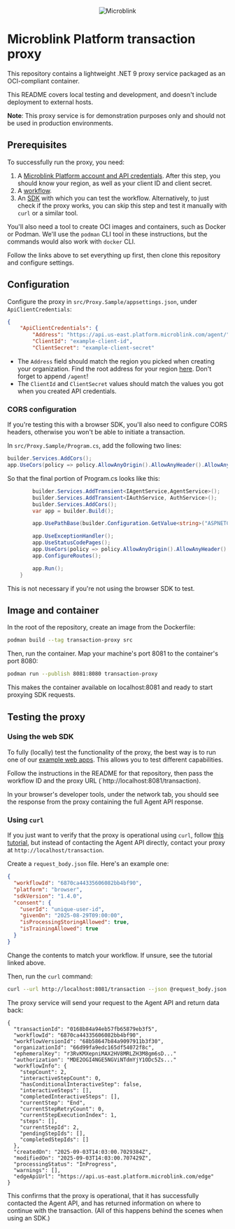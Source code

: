 <p align="center" >
  <img src="https://raw.githubusercontent.com/wiki/blinkid/blinkid-android/images/logo-microblink.png" alt="Microblink" title="Microblink">
</p>

# Microblink Platform transaction proxy

This repository contains a lightweight .NET 9 proxy service packaged as an OCI-compliant container. 

This README covers local testing and development, and doesn't include deployment to external hosts.

**Note**: This proxy service is for demonstration purposes only and should not be used in production environments.

## Prerequisites

To successfully run the proxy, you need:

1. A [Microblink Platform account and API credentials](https://platform.docs.microblink.com/account-setup/). After this step, you should know your region, as well as your client ID and client secret.
2. A [workflow](https://platform.docs.microblink.com/build-workflow/).
3. An [SDK](https://platform.docs.microblink.com/sdk-integration/) with which you can test the workflow. Alternatively, to just check if the proxy works, you can skip this step and test it manually with `curl` or a similar tool.

You'll also need a tool to create OCI images and containers, such as Docker or Podman. We'll use the `podman` CLI tool in these instructions, but the commands would also work with `docker` CLI.

Follow the links above to set everything up first, then clone this repository and configure settings.

## Configuration

Configure the proxy in `src/Proxy.Sample/appsettings.json`, under `ApiClientCredentials`:

```json
{
    "ApiClientCredentials": {
        "Address": "https://api.us-east.platform.microblink.com/agent/",
        "ClientId": "example-client-id",
        "ClientSecret": "example-client-secret"
```

- The `Address` field should match the region you picked when creating your organization. Find the root address for your region [here](https://platform.docs.microblink.com/api/#regions). Don't forget to append `/agent`!
- The `ClientId` and `ClientSecret` values should match the values you got when you created API credentials.

### CORS configuration

If you're testing this with a browser SDK, you'll also need to configure CORS headers, otherwise you won't be able to initiate a transaction. 

In `src/Proxy.Sample/Program.cs`, add the following two lines:

```cs
builder.Services.AddCors();
app.UseCors(policy => policy.AllowAnyOrigin().AllowAnyHeader().AllowAnyMethod()); 
```

So that the final portion of Program.cs looks like this:

```cs
        builder.Services.AddTransient<IAgentService,AgentService>();
        builder.Services.AddTransient<IAuthService, AuthService>();
        builder.Services.AddCors();
        var app = builder.Build();

        app.UsePathBase(builder.Configuration.GetValue<string>("ASPNETCORE_BASEPATH"));

        app.UseExceptionHandler();
        app.UseStatusCodePages();
        app.UseCors(policy => policy.AllowAnyOrigin().AllowAnyHeader().AllowAnyMethod()); 
        app.ConfigureRoutes();

        app.Run();
    }
```

This is not necessary if you're not using the browser SDK to test.

## Image and container

In the root of the repository, create an image from the Dockerfile: 

```bash
podman build --tag transaction-proxy src
```

Then, run the container. Map your machine's port 8081 to the container's port 8080:

```bash
podman run --publish 8081:8080 transaction-proxy
```

This makes the container available on localhost:8081 and ready to start proxying SDK requests.

## Testing the proxy

### Using the web SDK

To fully (locally) test the functionality of the proxy, the best way is to run one of our [example web apps](https://github.com/MicroblinkPlatform/microblink-platform-browser-sdk/tree/main/example-react). This allows you to test different capabilities.

Follow the instructions in the README for that repository, then pass the workflow ID and the proxy URL (`http://localhost:8081/transaction).

In your browser's developer tools, under the network tab, you should see the response from the proxy containing the full Agent API response.

### Using `curl`

If you just want to verify that the proxy is operational using `curl`, follow [this tutorial](https://platform.docs.microblink.com/api/transaction-api), but instead of contacting the Agent API directly, contact your proxy at `http://localhost/transaction`.

Create a `request_body.json` file. Here's an example one:

```json
{
  "workflowId": "6870ca44335606082bb4bf90",
  "platform": "browser",
  "sdkVersion": "1.4.0",
  "consent": {
    "userId": "unique-user-id",
    "givenOn": "2025-08-29T09:00:00",
    "isProcessingStoringAllowed": true,
    "isTrainingAllowed": true
  }
}
```

Change the contents to match your workflow. If unsure, see the tutorial linked above.

Then, run the `curl` command:

```bash
curl --url http://localhost:8081/transaction --json @request_body.json
```

The proxy service will send your request to the Agent API and return data back:

```
{
  "transactionId": "0168b84a94eb57fb65879eb3f5",
  "workflowId": "6870ca44335606082bb4bf90",
  "workflowVersionId": "68b58647b84a9097911b3f30",
  "organizationId": "66d99fa9edc165df54072f8c",
  "ephemeralKey": "r3RvKMXepniMAX2HV8MRLZH3M8gm6sD..."
  "authorization": "MDE2OGI4NGE5NGViNTdmYjY1ODc5Zs..."
  "workflowInfo": {
    "stepCount": 2,
    "interactiveStepCount": 0,
    "hasConditionalInteractiveStep": false,
    "interactiveSteps": [],
    "completedInteractiveSteps": [],
    "currentStep": "End",
    "currentStepRetryCount": 0,
    "currentStepExecutionIndex": 1,
    "steps": [],
    "currentStepId": 2,
    "pendingStepIds": [],
    "completedStepIds": []
  },
  "createdOn": "2025-09-03T14:03:00.7029384Z",
  "modifiedOn": "2025-09-03T14:03:00.707429Z",
  "processingStatus": "InProgress",
  "warnings": [],
  "edgeApiUrl": "https://api.us-east.platform.microblink.com/edge"
}
```

This confirms that the proxy is operational, that it has successfully contacted the Agent API, and has returned information on where to continue with the transaction. (All of this happens behind the scenes when using an SDK.)

